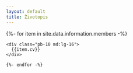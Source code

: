 ```yaml
---
layout: default
title: Životopis
---
```


<section>
  <div class="max-w-lg mx-auto my-10 px-4 pb-24">
    {%- for item in site.data.information.members -%}

    <div class="pb-10 md:lg-16">
      {{item.cv}}
    </div>

    {%- endfor -%}

  </div>
</section>
